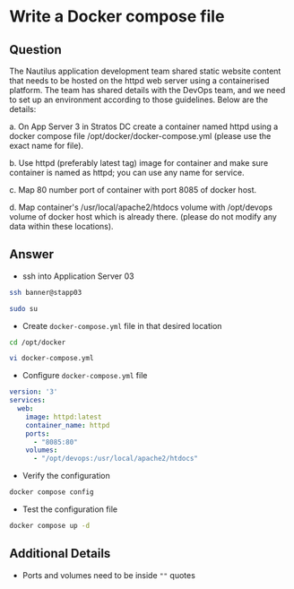# Write a Docker compose file

## Question

The Nautilus application development team shared static website content that needs to be hosted on the httpd web server using a containerised platform. The team has shared details with the DevOps team, and we need to set up an environment according to those guidelines. Below are the details:

a. On App Server 3 in Stratos DC create a container named httpd using a docker compose file /opt/docker/docker-compose.yml (please use the exact name for file).

b. Use httpd (preferably latest tag) image for container and make sure container is named as httpd; you can use any name for service.

c. Map 80 number port of container with port 8085 of docker host.

d. Map container's /usr/local/apache2/htdocs volume with /opt/devops volume of docker host which is already there. (please do not modify any data within these locations).

## Answer

 - ssh into Application Server 03
```bash
ssh banner@stapp03

sudo su
```

- Create `docker-compose.yml` file in that desired location
```bash
cd /opt/docker

vi docker-compose.yml
```

- Configure `docker-compose.yml` file
```yml
version: '3'
services:
  web:
    image: httpd:latest
    container_name: httpd
    ports:
      - "8085:80"
    volumes:
      - "/opt/devops:/usr/local/apache2/htdocs"
```

- Verify the configuration
```bash
docker compose config
```

- Test the configuration file
```bash
docker compose up -d
```

## Additional Details

 - Ports and volumes need to be inside `""` quotes

